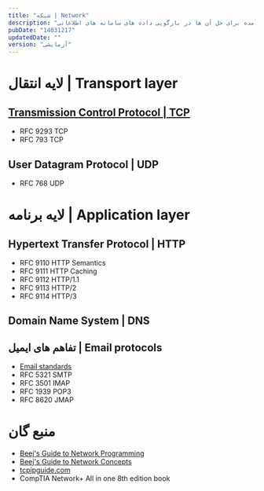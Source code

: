 ```yaml
---
title: "شبکه | Network"
description: "نویسه ای درباره ی مشکلات موجود و راه حل های بوجود آمده برای حل آن ها در بازگویی داده های سامانه های اطلاعاتی."
pubDate: "14031217"
updatedDate: ""
version: "آزمایشی"
---
```


# لایه انتقال | Transport layer
## [Transmission Control Protocol | TCP](/nvs/tcp)
- RFC 9293 TCP
- RFC 793  TCP

## User Datagram Protocol | UDP
- RFC 768 UDP

# لایه برنامه | Application layer
## Hypertext Transfer Protocol | HTTP
- RFC 9110 HTTP Semantics
- RFC 9111 HTTP Caching
- RFC 9112 HTTP/1.1
- RFC 9113 HTTP/2
- RFC 9114 HTTP/3

## Domain Name System | DNS

## تفاهم های ایمیل | Email protocols
- [ Email standards ](https://www.fastmail.help/hc/en-us/articles/1500000278382-Email-standards)
- RFC 5321 SMTP
- RFC 3501 IMAP
- RFC 1939 POP3
- RFC 8620 JMAP


# منبع گان
- [Beej's Guide to Network Programming](https://beej.us/guide/bgnet/)
- [Beej's Guide to Network Concepts](https://beej.us/guide/bgnet0/)
- [tcpipguide.com](http://www.tcpipguide.com/free/t_toc.htm)
- CompTIA Network+ All in one 8th edition book
